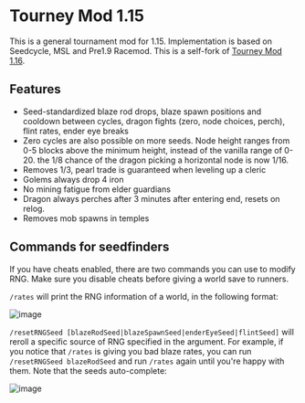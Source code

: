 # Tourney Mod 1.15
This is a general tournament mod for 1.15. Implementation is based on Seedcycle, MSL and Pre1.9 Racemod. This is a self-fork of [Tourney Mod 1.16](https://github.com/pixfumy/tourneymod116).

## Features

- Seed-standardized blaze rod drops, blaze spawn positions and cooldown between cycles, dragon fights (zero, node choices, perch), flint rates, ender eye breaks
- Zero cycles are also possible on more seeds. Node height ranges from 0-5 blocks above the minimum height, instead of the vanilla range of 0-20. the 1/8 chance of the dragon picking a horizontal node is now 1/16.
- Removes 1/3, pearl trade is guaranteed when leveling up a cleric
- Golems always drop 4 iron
- No mining fatigue from elder guardians
- Dragon always perches after 3 minutes after entering end, resets on relog.
- Removes mob spawns in temples

## Commands for seedfinders

If you have cheats enabled, there are two commands you can use to modify RNG. Make sure you disable cheats before giving a world save to runners.

`/rates` will print the RNG information of a world, in the following format:

![image](https://github.com/pixfumy/tourneymod115/assets/95588510/8f7896e0-9c1e-435d-8315-d6615999492a)

`/resetRNGSeed [blazeRodSeed|blazeSpawnSeed|enderEyeSeed|flintSeed]` will reroll a specific source of RNG specified in the argument. For example, if you notice that `/rates` is giving you bad blaze rates, you can run `/resetRNGSeed blazeRodSeed` and run `/rates` again until you're happy with them. Note that the seeds auto-complete:

![image](https://github.com/pixfumy/tourneymod115/assets/95588510/c572a8cc-2fd4-48fa-9e74-e174ebaa8f56)




